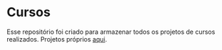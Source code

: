 # Cursos
Esse repositório foi criado para armazenar todos os projetos de cursos realizados. Projetos próprios [aqui]().
